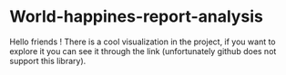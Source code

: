 # World-happines-report-analysis 
Hello friends !
There is a cool visualization in the project, if you want to explore it you can see it through the link (unfortunately github does not support this library).
